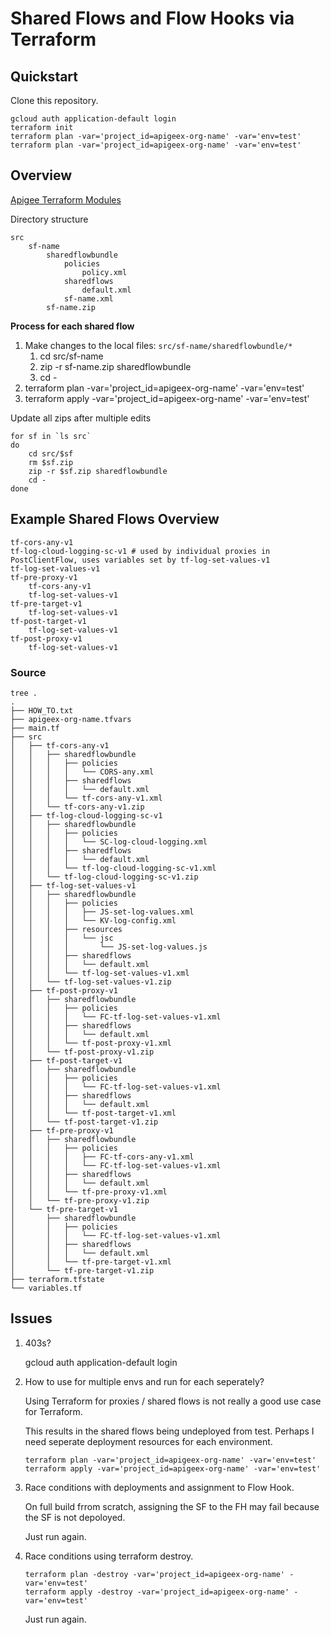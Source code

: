 # Shared Flows and Flow Hooks via Terraform

## Quickstart
Clone this repository.

```
gcloud auth application-default login
terraform init
terraform plan -var='project_id=apigeex-org-name' -var='env=test'
terraform plan -var='project_id=apigeex-org-name' -var='env=test'
```

## Overview

[Apigee Terraform Modules](https://registry.terraform.io/providers/hashicorp/google/latest/docs/resources/apigee_sharedflow)

Directory structure
```
src
	sf-name
		sharedflowbundle
			policies
				policy.xml
			sharedflows
				default.xml
			sf-name.xml
		sf-name.zip
```

**Process for each shared flow**
1. Make changes to the local files: `src/sf-name/sharedflowbundle/*`
   1. cd src/sf-name
   1. zip -r sf-name.zip sharedflowbundle
   1. cd -
1. terraform plan -var='project_id=apigeex-org-name' -var='env=test'
1. terraform apply -var='project_id=apigeex-org-name' -var='env=test'

Update all zips after multiple edits
```
for sf in `ls src`
do
	cd src/$sf
	rm $sf.zip
	zip -r $sf.zip sharedflowbundle
	cd -
done
```

## Example Shared Flows Overview
```
tf-cors-any-v1
tf-log-cloud-logging-sc-v1 # used by individual proxies in PostClientFlow, uses variables set by tf-log-set-values-v1
tf-log-set-values-v1
tf-pre-proxy-v1
	tf-cors-any-v1
	tf-log-set-values-v1
tf-pre-target-v1
	tf-log-set-values-v1
tf-post-target-v1
	tf-log-set-values-v1
tf-post-proxy-v1
	tf-log-set-values-v1
```

### Source
```
tree .
.
├── HOW_TO.txt
├── apigeex-org-name.tfvars
├── main.tf
├── src
│   ├── tf-cors-any-v1
│   │   ├── sharedflowbundle
│   │   │   ├── policies
│   │   │   │   └── CORS-any.xml
│   │   │   ├── sharedflows
│   │   │   │   └── default.xml
│   │   │   └── tf-cors-any-v1.xml
│   │   └── tf-cors-any-v1.zip
│   ├── tf-log-cloud-logging-sc-v1
│   │   ├── sharedflowbundle
│   │   │   ├── policies
│   │   │   │   └── SC-log-cloud-logging.xml
│   │   │   ├── sharedflows
│   │   │   │   └── default.xml
│   │   │   └── tf-log-cloud-logging-sc-v1.xml
│   │   └── tf-log-cloud-logging-sc-v1.zip
│   ├── tf-log-set-values-v1
│   │   ├── sharedflowbundle
│   │   │   ├── policies
│   │   │   │   ├── JS-set-log-values.xml
│   │   │   │   └── KV-log-config.xml
│   │   │   ├── resources
│   │   │   │   └── jsc
│   │   │   │       └── JS-set-log-values.js
│   │   │   ├── sharedflows
│   │   │   │   └── default.xml
│   │   │   └── tf-log-set-values-v1.xml
│   │   └── tf-log-set-values-v1.zip
│   ├── tf-post-proxy-v1
│   │   ├── sharedflowbundle
│   │   │   ├── policies
│   │   │   │   └── FC-tf-log-set-values-v1.xml
│   │   │   ├── sharedflows
│   │   │   │   └── default.xml
│   │   │   └── tf-post-proxy-v1.xml
│   │   └── tf-post-proxy-v1.zip
│   ├── tf-post-target-v1
│   │   ├── sharedflowbundle
│   │   │   ├── policies
│   │   │   │   └── FC-tf-log-set-values-v1.xml
│   │   │   ├── sharedflows
│   │   │   │   └── default.xml
│   │   │   └── tf-post-target-v1.xml
│   │   └── tf-post-target-v1.zip
│   ├── tf-pre-proxy-v1
│   │   ├── sharedflowbundle
│   │   │   ├── policies
│   │   │   │   ├── FC-tf-cors-any-v1.xml
│   │   │   │   └── FC-tf-log-set-values-v1.xml
│   │   │   ├── sharedflows
│   │   │   │   └── default.xml
│   │   │   └── tf-pre-proxy-v1.xml
│   │   └── tf-pre-proxy-v1.zip
│   └── tf-pre-target-v1
│       ├── sharedflowbundle
│       │   ├── policies
│       │   │   └── FC-tf-log-set-values-v1.xml
│       │   ├── sharedflows
│       │   │   └── default.xml
│       │   └── tf-pre-target-v1.xml
│       └── tf-pre-target-v1.zip
├── terraform.tfstate
└── variables.tf
```

## Issues

1. 403s?

    gcloud auth application-default login

2. How to use for multiple envs and run for each seperately?

    Using Terraform for proxies / shared flows is not really a good use case for Terraform.

    This results in the shared flows being undeployed from test. Perhaps I need seperate deployment resources for each environment.

    ```
    terraform plan -var='project_id=apigeex-org-name' -var='env=test'
    terraform apply -var='project_id=apigeex-org-name' -var='env=test'
    ```
3. Race conditions with deployments and assignment to Flow Hook.

    On full build frrom scratch, assigning the SF to the FH may fail because the SF is not depoloyed.

	Just run again.

4. Race conditions using terraform destroy.
    ```
    terraform plan -destroy -var='project_id=apigeex-org-name' -var='env=test'
    terraform apply -destroy -var='project_id=apigeex-org-name' -var='env=test'
    ```
	Just run again.